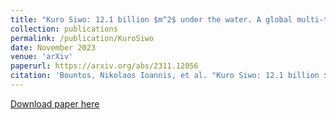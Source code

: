 ```yaml
---
title: "Kuro Siwo: 12.1 billion $m^2$ under the water. A global multi-temporal satellite dataset for rapid flood mapping"
collection: publications
permalink: /publication/KuroSiwo
date: November 2023
venue: 'arXiv'
paperurl: https://arxiv.org/abs/2311.12056
citation: 'Bountos, Nikolaos Ioannis, et al. "Kuro Siwo: 12.1 billion $ m^ 2$ under the water. A global multi-temporal satellite dataset for rapid flood mapping." arXiv preprint arXiv:2311.12056 (2023).'
---
```


[Download paper here](https://arxiv.org/abs/2311.12056)
